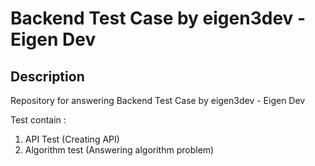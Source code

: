 # Backend Test Case by eigen3dev - Eigen Dev
## Description

Repository for answering Backend Test Case by eigen3dev - Eigen Dev

Test contain :
1. API Test (Creating API)
2. Algorithm test (Answering algorithm problem)